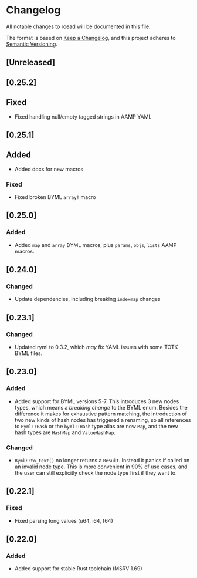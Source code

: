 # Changelog

All notable changes to roead will be documented in this file.

The format is based on [Keep a Changelog](https://keepachangelog.com/en/1.0.0/),
and this project adheres to [Semantic Versioning](https://semver.org/spec/v2.0.0.html).

## [Unreleased]

## [0.25.2]

## Fixed

- Fixed handling null/empty tagged strings in AAMP YAML

## [0.25.1]

## Added

- Added docs for new macros

### Fixed

- Fixed broken BYML `array!` macro

## [0.25.0]

### Added

- Added `map` and `array` BYML macros, plus `params`, `objs`, `lists` AAMP
  macros.

## [0.24.0]

### Changed

- Update dependencies, including breaking `indexmap` changes

## [0.23.1]

### Changed

- Updated ryml to 0.3.2, which *may* fix YAML issues with some TOTK BYML files.

## [0.23.0]

### Added

- Added support for BYML versions 5-7. This introduces 3 new nodes types, which
  means a *breaking change* to the BYML enum. Besides the difference it makes
  for exhaustive pattern matching, the introduction of two new kinds of hash
  nodes has triggered a renaming, so all references to `Byml::Hash` or the
  `byml::Hash` type alias are now `Map`, and the new hash types are `HashMap`
  and `ValueHashMap`.

### Changed 

- `Byml::to_text()` no longer returns a `Result`. Instead it panics if called on
  an invalid node type. This is more convenient in 90% of use cases, and the
  user can still explicitly check the node type first if they want to.

## [0.22.1]

### Fixed

- Fixed parsing long values (u64, i64, f64)

## [0.22.0]

### Added

- Added support for stable Rust toolchain (MSRV 1.69)
